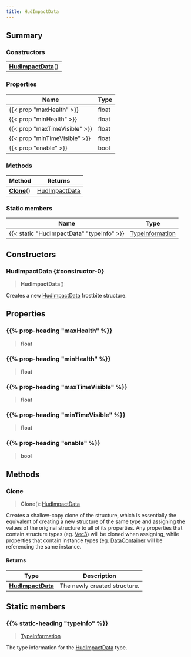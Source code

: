 ```yaml
---
title: HudImpactData
---
```



## Summary
### Constructors
| |
| ----------- |
| **[HudImpactData](#constructor-0)**() |

### Properties
| Name | Type |
| ---- | ---- |
| {{< prop "maxHealth" >}} | float |
| {{< prop "minHealth" >}} | float |
| {{< prop "maxTimeVisible" >}} | float |
| {{< prop "minTimeVisible" >}} | float |
| {{< prop "enable" >}} | bool |

### Methods
| Method | Returns |
| ------ | ---- |
| **[Clone](#clone)**() | [HudImpactData](/vext/ref/fb/hudimpactdata) |

### Static members
| Name | Type |
| ---- | ---- |
| {{< static "HudImpactData" "typeInfo" >}} | [TypeInformation](/vext/ref/shared/class/typeinformation) |

## Constructors
### HudImpactData {#constructor-0}
> **HudImpactData**()

Creates a new [HudImpactData](/vext/ref/fb/hudimpactdata) frostbite structure.

## Properties
### {{% prop-heading "maxHealth" %}}
> **float**

### {{% prop-heading "minHealth" %}}
> **float**

### {{% prop-heading "maxTimeVisible" %}}
> **float**

### {{% prop-heading "minTimeVisible" %}}
> **float**

### {{% prop-heading "enable" %}}
> **bool**

## Methods
### Clone
> **Clone**(): [HudImpactData](/vext/ref/fb/hudimpactdata)

Creates a shallow-copy clone of the structure, which is essentially the equivalent of creating a new structure of the same type and assigning the values of the original structure to all of its properties. Any properties that contain structure types (eg. [Vec3](/vext/ref/shared/class/vec3)) will be cloned when assigning, while properties that contain instance types (eg. [DataContainer](/vext/ref/shared/class/datacontainer) will be referencing the same instance.

#### Returns
| Type | Description |
| ---- | ----------- |
| **[HudImpactData](/vext/ref/fb/hudimpactdata)** | The newly created structure. |

## Static members
### {{% static-heading "typeInfo" %}}
> [TypeInformation](/vext/ref/shared/class/typeinformation)

The type information for the [HudImpactData](/vext/ref/fb/hudimpactdata) type.

